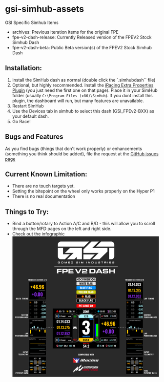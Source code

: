 # gsi-simhub-assets
GSI Specific Simhub Items

* archives: Previous iteration items for the original FPE
* fpe-v2-dash-release: Currently Released version of the FPEV2 Stock Simhub Dash
* fpe-v2-dash-beta: Public Beta version(s) of the FPEV2 Stock Simhub Dash

## Installation:

1. Install the SimHub dash as normal (double click the `.simhubdash`` file)
2. Optional, but highly recommended.  Install the [iRacing Extra Properties Plugin](https://drive.google.com/drive/folders/1AiIWHviD4j-_D-zgRrjJU1AFhJ_xmass?usp=sharing) (you just need the first one on that page).   Place it in your SimHub folder (usually `C:\Program Files (x86)\SimHub`).  If you dont install this plugin, the dashboard will run, but many features are unavailable.
3. Restart SimHub
4. Use the Devices tab in simhub to select this dash (GSI_FPEv2-BXX) as your default dash.
5. Go Race!

## Bugs and Features
As you find bugs (things that don't work properly) or enhancements (something you think should be added), file the request at the [GitHub issues page](https://github.com/GomezSimIndustries/gsi-simhub-assets/issues/new/choose)

## Current Known Limitation:
* There are no touch targets yet.
* Setting the bitepoint on the wheel only works properly on the Hyper P1
* There is no real documentation

## Things to Try:
* Bind a button/rotary to Action A/C and B/D - this will allow you to scroll through the MFD pages on the left and right side.
* Check out the infographic ![graphic](fpe-v2-dash-beta/FPE_V2_Dash_Intro.png)

